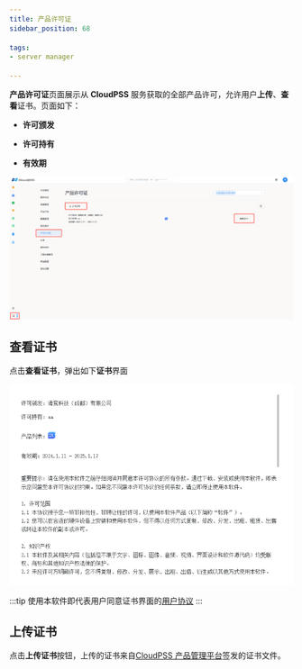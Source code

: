 ```yaml
---
title: 产品许可证
sidebar_position: 68

tags: 
- server manager

---
```


**产品许可证**页面展示从 **CloudPSS** 服务获取的全部产品许可，允许用户**上传**、**查看**证书。页面如下：

+ **许可颁发**

+ **许可持有**

+ **有效期**

![产品许可证](./产品许可证.png "产品许可证")

## 查看证书

点击**查看证书**，弹出如下**证书**界面

![用户协议](./用户协议.png "用户协议")

:::tip
使用本软件即代表用户同意证书界面的[用户协议](../../license/index.md)
:::

## 上传证书

点击**上传证书**按钮，上传的证书来自[CloudPSS 产品管理平台](https://admin.local.cloudpss.net/)签发的证书文件。